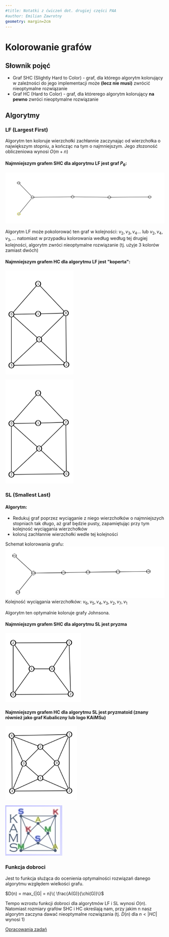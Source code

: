 ```yaml
---
#title: Notatki z ćwiczeń dot. drugiej części PAA
#author: Emilian Zawrotny
geometry: margin=2cm
---
```


# Kolorowanie grafów
## Słownik pojęć
- Graf SHC (Slightly Hard to Color) - graf, dla którego algorytm kolorujący w zależności do jego implementacji może **(lecz nie musi)** zwrócić nieoptymalne rozwiązanie
- Graf HC (Hard to Color) - graf, dla którerego algorytm kolorujący **na pewno** zwróci nieoptymalne rozwiązanie

## Algorytmy
### LF (Largest First)
Algorytm ten koloruje wierzchołki zachłannie zaczynając od wierzchołka o największym stopniu, a kończąc na tym o najmniejszym.
Jego złozoność obliczeniowa wynosi $O(m+n)$

#### Najmniejszym grafem SHC dla algorytmu LF jest graf $P_6$:

![Graf $P_6$](image.png)

Algorytm LF może pokolorować ten graf w kolejności: $v_2, v_3, v_4 ...$ lub $v_2, v_4, v_3, ...$ natomiast w przypadku kolorowania według według tej drugiej kolejności, algorytm zwróci nieoptymalne rozwiązanie (tj. użyje 3 kolorów zamiast dwóch)

#### Najmniejszym grafem HC dla algorytmu LF jest "koperta":

!["koperta" pokolorowana algorytmem LF](image-1.png)

![Optymalne pokolorowanie "koperty"](image-2.png)

### SL (Smallest Last)

#### Algorytm:
- Redukuj graf poprzez wyciąganie z niego wierzchołków o najmniejszych stopniach tak długo, aż graf będzie pusty, zapamiętując przy tym kolejność wyciągania wierzchołków
- koloruj zachłannie wierzchołki wedle tej kolejności

Schemat kolorowania grafu:
![Kolorowany graf](image-4.png)
Kolejność wyciągania wierzchołków: $v_6, v_5, v_4, v_3, v_2, v_7, v_1$

Algorytm ten optymalnie koloruje grafy Johnsona.

#### Najmniejszym grafem SHC dla algorytmu SL jest pryzma
![Optymalnie pokolorowana Pryzma](image-5.png)

#### Najmniejszym grafem HC dla algorytmu SL jest pryzmatoid (znany również jako graf Kubaliczny lub logo KAiMSu)

![Graf kubaliczny kolorowany algorytmem SL](image-6.png)

![Optymalnie pokolorowany graf kubaliczny](image-7.png)

### Funkcja dobroci
Jest to funkcja służąca do ocenienia optymalności rozwiązań danego algorytmu względem wielkości grafu.

$D(n) = max_{|G| = n}\{ \frac{A(G)}{\chi(G)}\}$

Tempo wzrostu funkcji dobroci dla algorytmów LF i SL wynosi $O(n)$. Natomiast rozmiary grafów SHC i HC określają nam, przy jakim n nasz algorytm zaczyna dawać nieoptymalne rozwiązania (tj. $D(n)$ dla $n<|HC|$ wynosi 1)


[Opracowania zadań](https://obrotowy.github.io/paa/zadania.pdf)